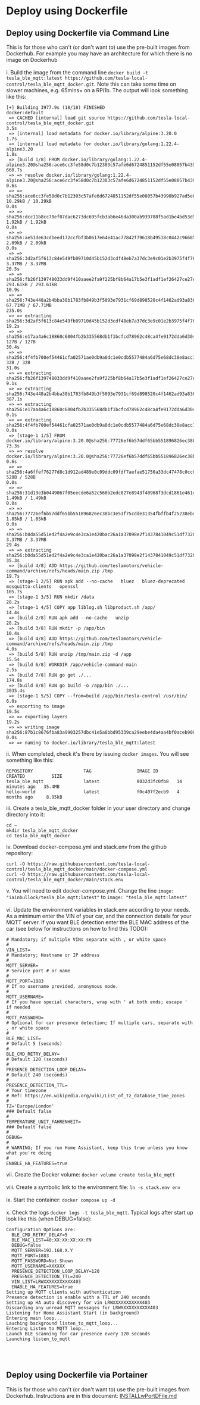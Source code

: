 # Deploy using Dockerfile #

## Deploy using Dockerfile via Command Line ##
This is for those who can't (or don't want to) use the pre-built images from Dockerhub. For example you may have an architecture for which there is no image on Dockerhub
<br /><br />
i. Build the image from the command line `docker build -t tesla_ble_mqtt:latest https://github.com/tesla-local-control/tesla_ble_mqtt_docker.git`. Note this can take some time on slower machines, e.g. 65mins+ on a RPi1b. The output will look something like this:
```
[+] Building 3977.9s (18/18) FINISHED                                                                                                       docker:default
 => CACHED [internal] load git source https://github.com/tesla-local-control/tesla_ble_mqtt_docker.git                                                3.5s
 => [internal] load metadata for docker.io/library/alpine:3.20.0                                                                                      1.7s
 => [internal] load metadata for docker.io/library/golang:1.22.4-alpine3.20                                                                           1.8s
 => [build 1/8] FROM docker.io/library/golang:1.22.4-alpine3.20@sha256:ace6cc3fe58d0c7b12303c57afe6d6724851152df55e08057b43990b927ad5e8             660.7s
 => => resolve docker.io/library/golang:1.22.4-alpine3.20@sha256:ace6cc3fe58d0c7b12303c57afe6d6724851152df55e08057b43990b927ad5e8                     0.6s
 => => sha256:ace6cc3fe58d0c7b12303c57afe6d6724851152df55e08057b43990b927ad5e8 10.29kB / 10.29kB                                                      0.0s
 => => sha256:dcc11b8cc70ef07dac6273dc695fcb3ab6e46da300ab939708f5ad1be4bd53d5 1.92kB / 1.92kB                                                        0.0s
 => => sha256:ae51de63cd1eed172ccfbf3b0617e64e41ac77842f79618b49518c0442c96685 2.09kB / 2.09kB                                                        0.0s
 => => sha256:3d2af5f613c84e549fb09710d45b152d3cdf48eb7a37dc3e9c01e2b3975f4f76 3.37MB / 3.37MB                                                       20.5s
 => => sha256:fb26f139748033dd9f410aaee2fa9f225bf8b64a17b5e3f1adf1ef26427ce27e 293.61kB / 293.61kB                                                   10.9s
 => => sha256:743e448a2b4bba38b1783fb849b3f5093e7931cf69d898520c4f1462ad93a836 67.71MB / 67.71MB                                                    235.0s
 => => extracting sha256:3d2af5f613c84e549fb09710d45b152d3cdf48eb7a37dc3e9c01e2b3975f4f76                                                            19.2s
 => => sha256:e17aa4a6c18860c6004fb2b335568db1f1bcfcd78962c48ca4fe9172dda6d304 127B / 127B                                                           30.4s
 => => sha256:4f4fb700ef54461cfa02571ae0db9a0dc1e0cdb5577484a6d75e68dc38e8acc1 32B / 32B                                                             31.0s
 => => extracting sha256:fb26f139748033dd9f410aaee2fa9f225bf8b64a17b5e3f1adf1ef26427ce27e                                                             9.1s
 => => extracting sha256:743e448a2b4bba38b1783fb849b3f5093e7931cf69d898520c4f1462ad93a836                                                           387.1s
 => => extracting sha256:e17aa4a6c18860c6004fb2b335568db1f1bcfcd78962c48ca4fe9172dda6d304                                                             0.1s
 => => extracting sha256:4f4fb700ef54461cfa02571ae0db9a0dc1e0cdb5577484a6d75e68dc38e8acc1                                                             0.0s
 => [stage-1 1/5] FROM docker.io/library/alpine:3.20.0@sha256:77726ef6b57ddf65bb551896826ec38bc3e53f75cdde31354fbffb4f25238ebd                       73.3s
 => => resolve docker.io/library/alpine:3.20.0@sha256:77726ef6b57ddf65bb551896826ec38bc3e53f75cdde31354fbffb4f25238ebd                                0.6s
 => => sha256:4a6ffef76277d8c1d912ad489e0c09ddc09fdf7aefae51750a33dc47478c0cc0 528B / 528B                                                            0.0s
 => => sha256:31d13e3b0449067f05eecde6a52c560b2edc027e8943f40968f3dcd1861e4614 1.49kB / 1.49kB                                                        0.0s
 => => sha256:77726ef6b57ddf65bb551896826ec38bc3e53f75cdde31354fbffb4f25238ebd 1.85kB / 1.85kB                                                        0.0s
 => => sha256:b0da55d51ed2f4a2e9c4e3ca1e420bac26a1a37098e2f1437841049c51df7320 3.37MB / 3.37MB                                                       29.4s
 => => extracting sha256:b0da55d51ed2f4a2e9c4e3ca1e420bac26a1a37098e2f1437841049c51df7320                                                            35.3s
 => [build 4/8] ADD https://github.com/teslamotors/vehicle-command/archive/refs/heads/main.zip /tmp                                                  19.7s
 => [stage-1 2/5] RUN apk add --no-cache   bluez   bluez-deprecated   mosquitto-clients   openssl                                                   105.7s
 => [stage-1 3/5] RUN mkdir /data                                                                                                                    28.2s
 => [stage-1 4/5] COPY app liblog.sh libproduct.sh /app/                                                                                             14.4s
 => [build 2/8] RUN apk add --no-cache   unzip                                                                                                       28.2s
 => [build 3/8] RUN mkdir -p /app/bin                                                                                                                10.4s
 => [build 4/8] ADD https://github.com/teslamotors/vehicle-command/archive/refs/heads/main.zip /tmp                                                   4.0s
 => [build 5/8] RUN unzip /tmp/main.zip -d /app                                                                                                      15.5s
 => [build 6/8] WORKDIR /app/vehicle-command-main                                                                                                     2.5s
 => [build 7/8] RUN go get ./...                                                                                                                    174.8s
 => [build 8/8] RUN go build -o /app/bin ./...                                                                                                     3035.4s
 => [stage-1 5/5] COPY --from=build /app/bin/tesla-control /usr/bin/                                                                                  6.0s
 => exporting to image                                                                                                                               19.5s
 => => exporting layers                                                                                                                              19.2s
 => => writing image sha256:87b1c8676fba83a9903257dbc41e5a6bbd95339ca29eebe4da4aa4bf0aceb908                                                          0.0s
 => => naming to docker.io/library/tesla_ble_mqtt:latest
```
ii. When completed, check it's there by issuing `docker images`. You will see something like this:

```
REPOSITORY                   TAG                 IMAGE ID       CREATED          SIZE
tesla_ble_mqtt               latest              8032d3fc0fb8   14 minutes ago   35.4MB
hello-world                  latest              f0c407f2ecb9   4 months ago     8.95kB
```
iii. Create a tesla_ble_mqtt_docker folder in your user directory and change directory into it:
   ```shell
   cd ~
   mkdir tesla_ble_mqtt_docker
   cd tesla_ble_mqtt_docker
   ```
iv. Download docker-compose.yml and stack.env from the github repository:
   ```shell
   curl -O https://raw.githubusercontent.com/tesla-local-control/tesla_ble_mqtt_docker/main/docker-compose.yml
   curl -O https://raw.githubusercontent.com/tesla-local-control/tesla_ble_mqtt_docker/main/stack.env
   ```
v. You will need to edit docker-compose.yml. Change the line `image: "iainbullock/tesla_ble_mqtt:latest"` to `image: "tesla_ble_mqtt:latest"`
<br /><br />
vi. Update the environment variables in stack.env according to your needs. As a minimum enter the VIN of your car, and the connection details for your MQTT server. If you want BLE detection enter the BLE MAC address of the car (see below for instructions on how to find this TODO):
```shell
# Mandatory; if multiple VINs separate with , or white space
#
VIN_LIST=
# Mandatory; Hostname or IP address
#
MQTT_SERVER=
# Service port # or name
#
MQTT_PORT=1883
# If no username provided, anonymous mode.
#
MQTT_USERNAME=
# If you have special characters, wrap with ' at both ends; escape ' if needed
#
MQTT_PASSWORD=
# Optional for car presence detection; If multiple cars, separate with , or white space
#
BLE_MAC_LIST=
# Default 5 (seconds)
#
BLE_CMD_RETRY_DELAY=
# Default 120 (seconds)
#
PRESENCE_DETECTION_LOOP_DELAY=
# Default 240 (seconds)
#
PRESENCE_DETECTION_TTL=
# Your timezone
# Ref: https://en.wikipedia.org/wiki/List_of_tz_database_time_zones
#
TZ='Europe/London'
### Default false
#
TEMPERATURE_UNIT_FAHRENHEIT=
### Default false
#
DEBUG=
#
# WARNING; If you run Home Assistant, keep this true unless you know what you're doing
#
ENABLE_HA_FEATURES=true
```
vii. Create the Docker volume: `docker volume create tesla_ble_mqtt`
<br /><br />
viii. Create a symbolic link to the environment file: `ln -s stack.env env`
<br /><br />
ix. Start the container: `docker compose up -d`
<br /><br />
x. Check the logs `docker logs -t tesla_ble_mqtt`. Typical logs after start up look like this (when DEBUG=false):
```
Configuration Options are:
  BLE_CMD_RETRY_DELAY=5
  BLE_MAC_LIST=40:XX:XX:XX:XX:F9
  DEBUG=false
  MQTT_SERVER=192.168.X.Y
  MQTT_PORT=1883
  MQTT_PASSWORD=Not Shown
  MQTT_USERNAME=XXXXXX
  PRESENCE_DETECTION_LOOP_DELAY=120
  PRESENCE_DETECTION_TTL=240
  VIN_LIST=LRWXXXXXXXXXXX403
  ENABLE_HA_FEATURES=true
Setting up MQTT clients with authentication
Presence detection is enable with a TTL of 240 seconds
Setting up HA auto discovery for vin LRWXXXXXXXXXXX403
Discarding any unread MQTT messages for LRWXXXXXXXXXXX403
Listening for Home Assistant Start (in background)
Entering main loop...
Lauching background listen_to_mqtt_loop...
Entering Listen to MQTT loop...
Launch BLE scanning for car presence every 120 seconds
Launching listen_to_mqtt
```
<br /><br />
## Deploy using Dockerfile via Portainer ##
This is for those who can't (or don't want to) use the pre-built images from Dockerhub. Instructions are in this document: [INSTALLwPortDFile.md](INSTALLwPortDFile.md)

